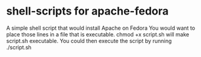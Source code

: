 # shell-scripts for apache-fedora
A simple shell script that would install Apache on Fedora
You would want to place those lines in a file that is executable. chmod +x script.sh will make script.sh executable.
You could then execute the script by running ./script.sh
